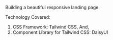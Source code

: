 Building a beautiful responsive landing page

Technology Covered:

1. CSS Framework: Tailwind CSS, And,
2. Component Library for Tailwind CSS: DaisyUI